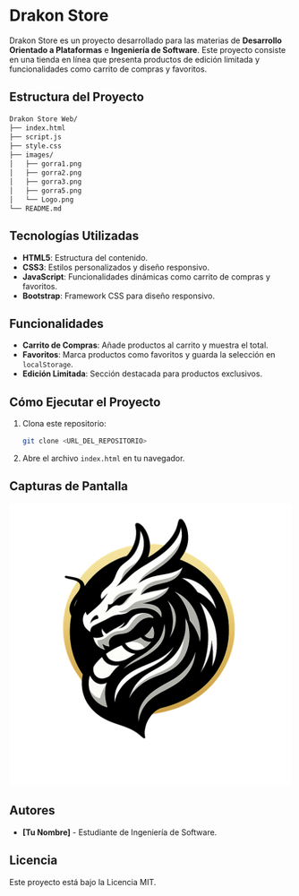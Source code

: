 # Drakon Store

Drakon Store es un proyecto desarrollado para las materias de **Desarrollo Orientado a Plataformas** e **Ingeniería de Software**. Este proyecto consiste en una tienda en línea que presenta productos de edición limitada y funcionalidades como carrito de compras y favoritos.

## Estructura del Proyecto

```
Drakon Store Web/
├── index.html
├── script.js
├── style.css
├── images/
│   ├── gorra1.png
│   ├── gorra2.png
│   ├── gorra3.png
│   ├── gorra5.png
│   └── Logo.png
└── README.md
```

## Tecnologías Utilizadas

- **HTML5**: Estructura del contenido.
- **CSS3**: Estilos personalizados y diseño responsivo.
- **JavaScript**: Funcionalidades dinámicas como carrito de compras y favoritos.
- **Bootstrap**: Framework CSS para diseño responsivo.

## Funcionalidades

- **Carrito de Compras**: Añade productos al carrito y muestra el total.
- **Favoritos**: Marca productos como favoritos y guarda la selección en `localStorage`.
- **Edición Limitada**: Sección destacada para productos exclusivos.

## Cómo Ejecutar el Proyecto

1. Clona este repositorio:
   ```bash
   git clone <URL_DEL_REPOSITORIO>
   ```
2. Abre el archivo `index.html` en tu navegador.

## Capturas de Pantalla

![Captura de Pantalla](images/Logo.png)

## Autores

- **[Tu Nombre]** - Estudiante de Ingeniería de Software.

## Licencia

Este proyecto está bajo la Licencia MIT.